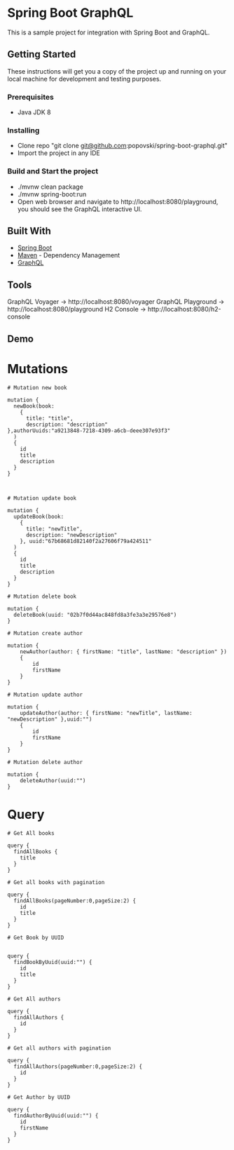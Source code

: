 # Spring Boot GraphQL

This is a sample project for integration with Spring Boot and GraphQL.

## Getting Started

These instructions will get you a copy of the project up and running on your local machine for development and testing purposes.

### Prerequisites

* Java JDK 8

### Installing

* Clone repo "git clone git@github.com:popovski/spring-boot-graphql.git"
* Import the project in any IDE

### Build and Start the project

* ./mvnw clean package
* ./mvnw spring-boot:run
* Open web browser and navigate to http://localhost:8080/playground, you should see the GraphQL interactive UI.

## Built With

* [Spring Boot](https://spring.io/projects/spring-boot)
* [Maven](https://maven.apache.org/) - Dependency Management
* [GraphQL](https://graphql.org/)

## Tools

GraphQL Voyager -> http://localhost:8080/voyager
GraphQL Playground -> http://localhost:8080/playground
H2 Console -> http://localhost:8080/h2-console

## Demo
		
# Mutations


	# Mutation new book
	
	mutation {
	  newBook(book:
		{
		  title: "title",
		  description: "description"
    },authorUuids:"a9213848-7218-4309-a6cb-deee307e93f3"
	  )
	  {
		id
		title
		description
	  }
	}



	# Mutation update book
	
	mutation {
	  updateBook(book:
		{
		  title: "newTitle",
		  description: "newDescription"
		}, uuid:"67b68681d82140f2a27606f79a424511"
	  )
	  {
		id
		title
		description
	  }
	}

	# Mutation delete book

	mutation {
	  deleteBook(uuid: "02b7f0d44ac848fd8a3fe3a3e29576e8") 
	}
	
	# Mutation create author
	
	mutation {
		newAuthor(author: { firstName: "title", lastName: "description" }) 
		{
			id
			firstName
		}
	}
	
	# Mutation update author
	
	mutation {
		updateAuthor(author: { firstName: "newTitle", lastName: "newDescription" },uuid:"") 
		{
			id
			firstName
		}
	}
	
	# Mutation delete author
	
	mutation {
		deleteAuthor(uuid:"")
	}



	
# Query

	# Get All books

	query {
	  findAllBooks {
		title
	  }
	}

	# Get all books with pagination

	query {
	  findAllBooks(pageNumber:0,pageSize:2) {
		id
		title
	  }
	}
	
	# Get Book by UUID
	
	
	query {
	  findBookByUuid(uuid:"") {
		id
		title
	  }
	}
	
	# Get All authors
	
	query {
	  findAllAuthors {
		id
	  }
	}
	
	# Get all authors with pagination
	
	query {
	  findAllAuthors(pageNumber:0,pageSize:2) {
		id
	  }
	}
	
	# Get Author by UUID

	query {
	  findAuthorByUuid(uuid:"") {
		id
		firstName
	  }
	}
